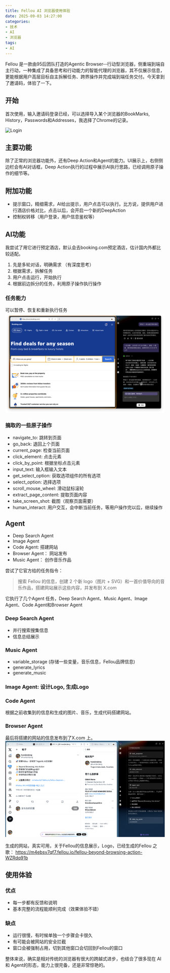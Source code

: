```yaml
---
title: Fellou AI 浏览器使用体验
date: 2025-09-03 14:27:00
categories:
- 技术
- AI
- 浏览器
tags: 
- AI
---
```


Fellou 是一款由95后团队打造的Agentic Browser--行动型浏览器，侧重端到端自主行动，一种集成了具备思考和行动能力的智能代理的浏览器，其不仅展示信息，更能根据用户高层目标自主拆解任务、跨界操作并完成端到端任务交付。今天拿到了邀请码，体验了一下。

## 开始

首次使用，输入邀请码登录已经，可以选择导入某个浏览器的BookMarks, History，Passwords和Addresses，我选择了Chrome的记录。

![Login](/images/fellou_01.png)

## 主要功能

除了正常的浏览器功能外，还有Deep Action和Agent的能力。UI展示上，右侧侧边栏会有AI对话框，Deep Action执行的过程中展示AI执行思路，已经调用原子操作的细节等。

## 附加功能

* 提示窗口，精细需求，AI给出提示，用户点击可以执行。比方说，提供用户进行酒店价格对比，点击以后，会开启一个新的DeepAction
* 控制权转移（用户登录，用户信息鉴权等）

## AI功能

我尝试了用它进行预定酒店，默认会去booking.com预定酒店，估计国内外都比较适配。

1. 先是多轮对话，明确需求 （有深度思考）
2. 根据需求，拆解任务
3. 用户点击运行，开始执行
4. 根据前边拆分的任务，利用原子操作执行操作

### 任务能力
 可以暂停、恢复和重新执行任务
![Task](/images/fellou_03.png)

### 摘取的一些原子操作

* navigate_to: 跳转到页面
* go_back: 退回上个页面
* current_page: 检查当前页面
* click_element: 点击元素
* click_by_point: 根据坐标点击元素
* input_text: 输入框输入文本
* get_select_option: 获取选项组件的所有选项
* select_option: 选择选项
* scroll_mouse_wheel: 滑动鼠标滚轮
* extract_page_content: 提取页面内容
* take_screen_shot: 截图（观察页面需要）
* human_interact: 用户交互，会中断当前任务，等用户操作完以后，继续操作

## Agent

* Deep Search Agent
* Image Agent
* Code Agent: 搭建网站
* Browser Agent： 网站发布
* Music Agent： 创作音乐作品

尝试了它官方给的任务指令：
> 搜索 Fellou 的信息，创建 2 个新 logo（图片 + SVG）和一首价值导向的音乐作品，搭建网站展示这些内容，并发布到 X.com

它执行了几个Agent 任务，Deep Search Agent、Music Agent、Image Agent、Code Agent和Browser Agent


### Deep Search Agent

* 并行搜索搜集信息
* 信息总结展示

### Music Agent

* variable_storage (存储一些变量，音乐信息，Fellou品牌信息)
* generate_lyrics
* generate_music

### Image Agent: 设计Logo, 生成Logo

### Code Agent

根据之前收集到的信息和生成的图片、音乐，生成代码搭建网站。

### Browser Agent

最后将搭建的网站的信息发布到了X.com 上。
![Twitter publish](/images/fellou_06_twitter_pub.png)

生成的网站，真实可用，关于Fellou的信息展示，Logo，已经生成的Fellou 之歌： https://m4ebsv7qf7.fellou.io/fellou-beyond-browsing-action-WZRdq91b


## 使用体验

### 优点

* 每一步都有反馈和说明
* 基本完整的流程能顺利完成（效果体验不错）

### 缺点

* 运行很慢，有时候单独一个步骤会卡很久
* 有可能会被网站的安全拦截
* 窗口会被强制占用，切到其他窗口会切回到Fellou的窗口


整体来说，确实是相对传统的浏览器有很大的跨越式进步，也结合了很多现在 AI 和 Agent的形态，能力上很完备，还是非常惊艳的。
